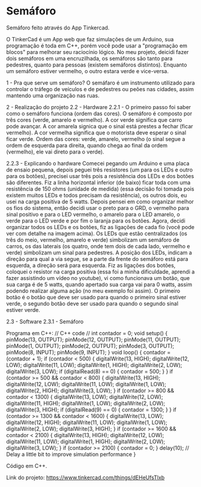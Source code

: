 # Semáforo

Semáforo feito através do App Tinkercad.

O TinkerCad é um App web que faz simulações de um Arduino, sua programação é toda em C++, porém você pode usar a "programação em blocos" para melhorar seu raciocínio lógico. 
No meu projeto, deicidi fazer dois semáforos em uma encruzilhada, os semáforos são tanto para pedestres, quanto para pessoas (existem semáforos distintos). 
Enquanto um semáforo estiver vermelho, o outro estara verde e vice-versa. 

1 - Pra que serve um semáforo? 
 O semáfaro é um instrumento utilizado para controlar o tráfego de veículos e de 
pedestres ou peões nas cidades, assim mantendo uma organização nas ruas.

2 - Realização do projeto
2.2 - Hardware
2.2.1 - O primeiro passo foi saber como o semáforo funciona (ordem das cores).
 O semáforo é composto por três cores (verde, amarelo e vermelho). 
 A cor verde significa que carro pode avançar.
 A cor amarela signica que o sinal está prestes a fechar (ficar vermelho).
 A cor vermelha significa que o motorista deve esperar o sinal ficar verde.
Ordem das cores: verde, amarelo, vermelho (o sinal segue a ordem de esquerda para 
direita, quando chega ao final da ordem (vermelho), ele vai direto para o verde).

2.2.3 - Explicando o hardware
Comecei pegando um Arduino e uma placa de ensaio pequena, depois peguei três
resistores (um para os LEDs e outro para os botões), precisei usar três pois a resistência 
dos LEDs e dos botões são diferentes. Fiz a linha horizontal inferior (de baixo) ficar toda 
com uma resistência de 150 ohms (unidade de medida) (essa decisão foi tomada pois 
existem muitos LEDs e todos precisam da resistência), os outros dois, eu usei na carga 
positiva de 5 watts.
Depois pensei em como organizar melhor os fios do sistema, então decidi usar o preto 
para o GRD, o vermelho para sinal positivo e para o LED vermelho, o amarelo para o LED 
amarelo, o verde para o LED verde e por fim o laranja para os botões.
Agora, decidi organizar todos os LEDs e os botões, fiz as ligações de cada fio (você pode 
ver com detalhe na imagem acima). Os LEDs que estão centralizados (os três do meio, 
vermelho, amarelo e verde) simbolizam um semáforo de carros, os das laterais (os quatro, 
onde tem dois de cada lado, vermelho e verde) simbolizam um sinal para pedestres. 
A posição dos LEDs, indicam a direção para qual a via segue, se a parte da frente do 
semáforo está para esquerda, a direção será para esquerda. 
Fiz as ligações dos botões, coloquei o resistor na carga positiva (essa foi a minha 
dificuldade, aprendi a fazer assistindo um vídeo no youtube), vi como funcionava um 
botão, que sua carga é de 5 watts, quando apertado sua carga vai para 0 watts, assim 
podendo realizar alguma ação (no meu exemplo foi assim). 
O primeiro botão é o botão que deve ser usado para quando o primeiro sinal estiver 
verde, o segundo botão deve ser usado para quando o segundo sinal estiver verde.

2.3 - Software
2.3.1 - Semáforo 

Programa em C++:
// C++ code
//
int contador = 0;
void setup()
{
 pinMode(13, OUTPUT);
 pinMode(12, OUTPUT);
 pinMode(11, OUTPUT);
 pinMode(1, OUTPUT);
 pinMode(2, OUTPUT);
 pinMode(3, OUTPUT);
 pinMode(8, INPUT);
 pinMode(9, INPUT);
}
void loop()
{
 contador = (contador + 1);
 if (contador < 500) {
 digitalWrite(13, HIGH);
 digitalWrite(12, LOW);
 digitalWrite(11, LOW);
 digitalWrite(1, HIGH);
 digitalWrite(2, LOW);
 digitalWrite(3, LOW);
 if (digitalRead(8) == 0) {
 contador = 500;
 }
 }
 if (contador >= 500 && contador < 800) {
 digitalWrite(13, HIGH);
 digitalWrite(12, LOW);
 digitalWrite(11, LOW);
 digitalWrite(1, LOW);
 digitalWrite(2, HIGH);
 digitalWrite(3, LOW);
 }
 if (contador >= 800 && contador < 1300) {
 digitalWrite(13, LOW);
 digitalWrite(12, LOW);
 digitalWrite(11, HIGH);
 digitalWrite(1, LOW);
 digitalWrite(2, LOW);
 digitalWrite(3, HIGH);
 if (digitalRead(9) == 0) {
 contador = 1300;
 }
 }
 if (contador >= 1300 && contador < 1600) {
 digitalWrite(13, LOW);
 digitalWrite(12, HIGH);
 digitalWrite(11, LOW);
 digitalWrite(1, LOW);
 digitalWrite(2, LOW);
 digitalWrite(3, HIGH);
 }
 if (contador >= 1600 && contador < 2100) {
 digitalWrite(13, HIGH);
 digitalWrite(12, LOW);
 digitalWrite(11, LOW);
 digitalWrite(1, HIGH);
 digitalWrite(2, LOW);
 digitalWrite(3, LOW);
 }
 if (contador >= 2100) {
 contador = 0;
 }
 delay(10); // Delay a little bit to improve simulation performance
}


Código em C++.

Link do projeto:
https://www.tinkercad.com/things/dEHeUfsTlxb
